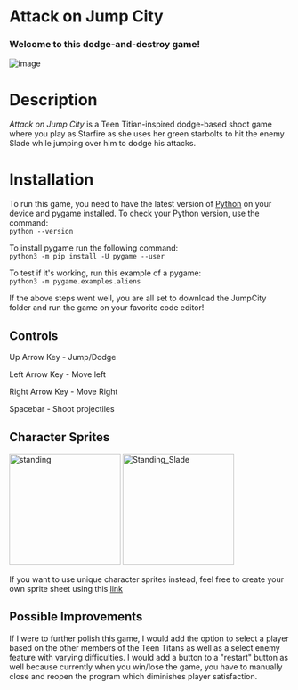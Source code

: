 # Attack on Jump City

### Welcome to this dodge-and-destroy game!
![image](https://github.com/user-attachments/assets/ecf3ea13-28e9-4f5a-a3ee-4dedae77be74)
# Description
_Attack on Jump City_ is a Teen Titian-inspired dodge-based shoot game where you play as Starfire as she uses her green starbolts to hit the enemy Slade while jumping over him to dodge his attacks.

# Installation
To run this game, you need to have the latest version of [Python](https://www.python.org/downloads/) on your device and pygame installed.
To check your Python version, use the command:\
`python --version`

To install pygame run the following command:\
`python3 -m pip install -U pygame --user`

To test if it's working, run this example of a pygame:\
`python3 -m pygame.examples.aliens`

If the above steps went well, you are all set to download the JumpCity folder and run the game on your favorite code editor!

## Controls
Up Arrow Key - Jump/Dodge

Left Arrow Key - Move left

Right Arrow Key - Move Right

Spacebar - Shoot projectiles

## Character Sprites
<img src="https://github.com/user-attachments/assets/3b5a54b6-db0c-47a1-b22e-678f9daa5154" alt="standing" width="200" height="200"/>
<img src="https://github.com/user-attachments/assets/957aec3d-a1b5-4780-b91c-d7b3f266ba1d" alt="Standing_Slade" width="200" height="200"/>

If you want to use unique character sprites instead, feel free to create your own sprite sheet using this [link](https://sanderfrenken.github.io/Universal-LPC-Spritesheet-Character-Generator/#?body=Body_color_bronze&head=Human_male_bronze&sex=female&eyes=Eyes_brown&dress=none) 

## Possible Improvements
If I were to further polish this game, I would add the option to select a player based on the other members of the Teen Titans as well as a select enemy feature with varying difficulties. I would add a button to a "restart" button as well because currently when you win/lose the game, you have to manually close and reopen the program which diminishes player satisfaction. 








